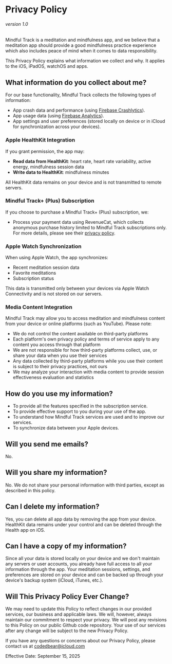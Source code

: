 # Privacy Policy
###### version 1.0

Mindful Track is a meditation and mindfulness app, and we believe that a meditation app should provide a good mindfulness practice experience which also includes peace of mind when it comes to data responsibility.

This Privacy Policy explains what information we collect and why. It applies to the iOS, iPadOS, watchOS and apps.

## What information do you collect about me?

For our base functionality, Mindful Track collects the following types of information:

- App crash data and performance (using [Firebase Crashlytics](https://firebase.google.com/support/privacy)).
- App usage data (using [Firebase Analytics](https://firebase.google.com/support/privacy)).
- App settings and user preferences (stored locally on device or in iCloud for synchronization across your devices).

### Apple HealthKit Integration

If you grant permission, the app may:

- **Read data from HealthKit**: heart rate, heart rate variability, active energy, mindfulness session data
- **Write data to HealthKit**: mindfulness minutes

All HealthKit data remains on your device and is not transmitted to remote servers.

### Mindful Track+ (Plus) Subscription

If you choose to purchase a Mindful Track+ (Plus) subscription, we:

- Process your payment data using RevenueCat, which collects anonymous purchase history limited to Mindful Track subscriptions only. For more details, please see their [privacy policy](https://www.revenuecat.com/privacy).

### Apple Watch Synchronization

When using Apple Watch, the app synchronizes:

- Recent meditation session data
- Favorite meditations
- Subscription status

This data is transmitted only between your devices via Apple Watch Connectivity and is not stored on our servers.

### Media Content Integration

Mindful Track may allow you to access meditation and mindfulness content from your device or online platforms (such as YouTube). Please note:

- We do not control the content available on third-party platforms
- Each platform's own privacy policy and terms of service apply to any content you access through that platform
- We are not responsible for how third-party platforms collect, use, or share your data when you use their services
- Any data collected by third-party platforms while you use their content is subject to their privacy practices, not ours
- We may analyze your interaction with media content to provide session effectiveness evaluation and statistics

## How do you use my information?

- To provide all the features specified in the subscription service.
- To provide effective support to you during your use of the app.
- To understand how Mindful Track services are used and to improve our services.
- To synchronize data between your Apple devices.

## Will you send me emails?

No.

## Will you share my information?

No. We do not share your personal information with third parties, except as described in this policy.

## Can I delete my information?

Yes, you can delete all app data by removing the app from your device. HealthKit data remains under your control and can be deleted through the Health app on iOS.

## Can I have a copy of my information?

Since all your data is stored locally on your device and we don't maintain any servers or user accounts, you already have full access to all your information through the app. Your meditation sessions, settings, and preferences are stored on your device and can be backed up through your device's backup system (iCloud, iTunes, etc.).

## Will This Privacy Policy Ever Change?

We may need to update this Policy to reflect changes in our provided services, our business and applicable laws. We will, however, always maintain our commitment to respect your privacy. We will post any revisions to this Policy on our public Github code repository. Your use of our services after any change will be subject to the new Privacy Policy.

If you have any questions or concerns about our Privacy Policy, please contact us at [codedbear@icloud.com](mailto:codedbear@icloud.com)

Effective Date: September 15, 2025
